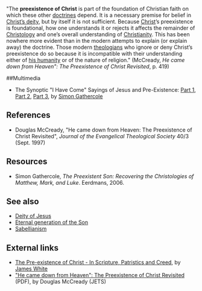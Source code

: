 "The **preexistence of Christ** is part of the foundation of
Christian faith on which these other
[doctrines](Doctrine "Doctrine") depend. It is a necessary premise
for belief in [Christ’s deity](Deity_of_Jesus "Deity of Jesus"),
but by itself it is not sufficient. Because
[Christ](Jesus_Christ "Jesus Christ")’s preexistence is
foundational, how one understands it or rejects it affects the
remainder of [Christology](Christology "Christology") and one’s
overall understanding of
[Christianity](Christianity "Christianity"). This has been nowhere
more evident than in the modern attempts to explain (or explain
away) the doctrine. Those modern
[theologians](Theologian "Theologian") who ignore or deny Christ’s
preexistence do so because it is incompatible with their
understanding either of
[his humanity](Humanity_of_Jesus "Humanity of Jesus") or of the
nature of religion." (McCready,
*He came down from Heaven": The Preexistence of Christ Revisited*,
p. 419)

##Multimedia

-   The Synoptic "I Have Come" Sayings of Jesus and Pre-Existence:
    [Part 1](http://www.sbts.edu/MP3/gheens2004/20041110gathercole_part01.mp3),
    [Part 2](http://www.sbts.edu/MP3/gheens2004/20041110gathercole_part02.mp3),
    [Part 3](http://www.sbts.edu/MP3/gheens2004/20041110gathercole_part03.mp3),
    by [Simon Gathercole](Simon_Gathercole "Simon Gathercole")

## References

-   Douglas McCready, "He came down from Heaven: The Preexistence
    of Christ Revisited",
    *Journal of the Evangelical Theological Society* 40/3 (Sept. 1997)

## Resources

-   Simon Gathercole,
    *The Preexistent Son: Recovering the Christologies of Matthew, Mark, and Luke*.
    Eerdmans, 2006.

## See also

-   [Deity of Jesus](Deity_of_Jesus "Deity of Jesus")
-   [Eternal generation of the Son](Eternal_generation_of_the_Son "Eternal generation of the Son")
-   [Sabellianism](Sabellianism "Sabellianism")

## External links

-   [The Pre-existence of Christ - In Scripture, Patristics and Creed](http://www.aomin.org/The_Pre_Existence_of_Christ.html),
    by [James White](James_White "James White")
-   ["He came down from Heaven": The Preexistence of Christ Revisited](http://www.etsjets.org/jets/journal/40/40-3/40-3-pp419-432_JETS.pdf)
    (PDF), by Douglas McCready (JETS)


